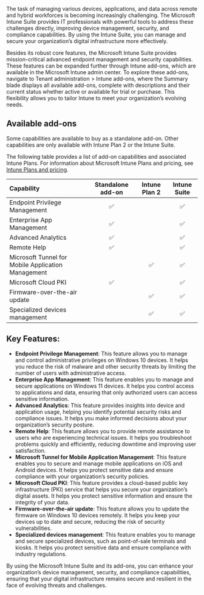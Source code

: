 The task of managing various devices, applications, and data across remote and hybrid workforces is becoming increasingly challenging. The Microsoft Intune Suite provides IT professionals with powerful tools to address these challenges directly, improving device management, security, and compliance capabilities. By using the Intune Suite, you can manage and secure your organization’s digital infrastructure more effectively.

Besides its robust core features, the Microsoft Intune Suite provides mission-critical advanced endpoint management and security capabilities. These features can be expanded further through Intune add-ons, which are available in the Microsoft Intune admin center. To explore these add-ons, navigate to Tenant administration > Intune add-ons, where the Summary blade displays all available add-ons, complete with descriptions and their current status whether active or available for trial or purchase. This flexibility allows you to tailor Intune to meet your organization’s evolving needs.

## Available add-ons

Some capabilities are available to buy as a standalone add-on. Other capabilities are only available with Intune Plan 2 or the Intune Suite.

The following table provides a list of add-on capabilities and associated Intune Plans. For information about Microsoft Intune Plans and pricing, see [Intune Plans and pricing](https://aka.ms/IntuneSuitePricing).

|Capability|Standalone add-on|Intune Plan 2|Intune Suite|
|:---|:---:|:---:|:---:|
|Endpoint Privilege Management |✅ | |✅ |
|Enterprise App Management |✅ | |✅ |
|Advanced Analytics|✅  | |✅ |
|Remote Help|✅ | |✅ |
|Microsoft Tunnel for Mobile Application Management| |✅ |✅ |
|Microsoft Cloud PKI |✅  ||✅ |
|Firmware-over-the-air update| |✅  |✅  |
|Specialized devices management| |✅ |✅ |

## Key Features:

- **Endpoint Privilege Management**: This feature allows you to manage and control administrative privileges on Windows 10 devices. It helps you reduce the risk of malware and other security threats by limiting the number of users with administrative access.
- **Enterprise App Management**: This feature enables you to manage and secure applications on Windows 11 devices. It helps you control access to applications and data, ensuring that only authorized users can access sensitive information.
-  **Advanced Analytics**: This feature provides insights into device and application usage, helping you identify potential security risks and compliance issues. It helps you make informed decisions about your organization’s security posture.
- **Remote Help**: This feature allows you to provide remote assistance to users who are experiencing technical issues. It helps you troubleshoot problems quickly and efficiently, reducing downtime and improving user satisfaction.
- **Microsoft Tunnel for Mobile Application Management**: This feature enables you to secure and manage mobile applications on iOS and Android devices. It helps you protect sensitive data and ensure compliance with your organization’s security policies.
- **Microsoft Cloud PKI**: This feature provides a cloud-based public key infrastructure (PKI) service that helps you secure your organization’s digital assets. It helps you protect sensitive information and ensure the integrity of your data.
- **Firmware-over-the-air update**: This feature allows you to update the firmware on Windows 10 devices remotely. It helps you keep your devices up to date and secure, reducing the risk of security vulnerabilities.
- **Specialized devices management**: This feature enables you to manage and secure specialized devices, such as point-of-sale terminals and kiosks. It helps you protect sensitive data and ensure compliance with industry regulations.

By using the Microsoft Intune Suite and its add-ons, you can enhance your organization’s device management, security, and compliance capabilities, ensuring that your digital infrastructure remains secure and resilient in the face of evolving threats and challenges. 
